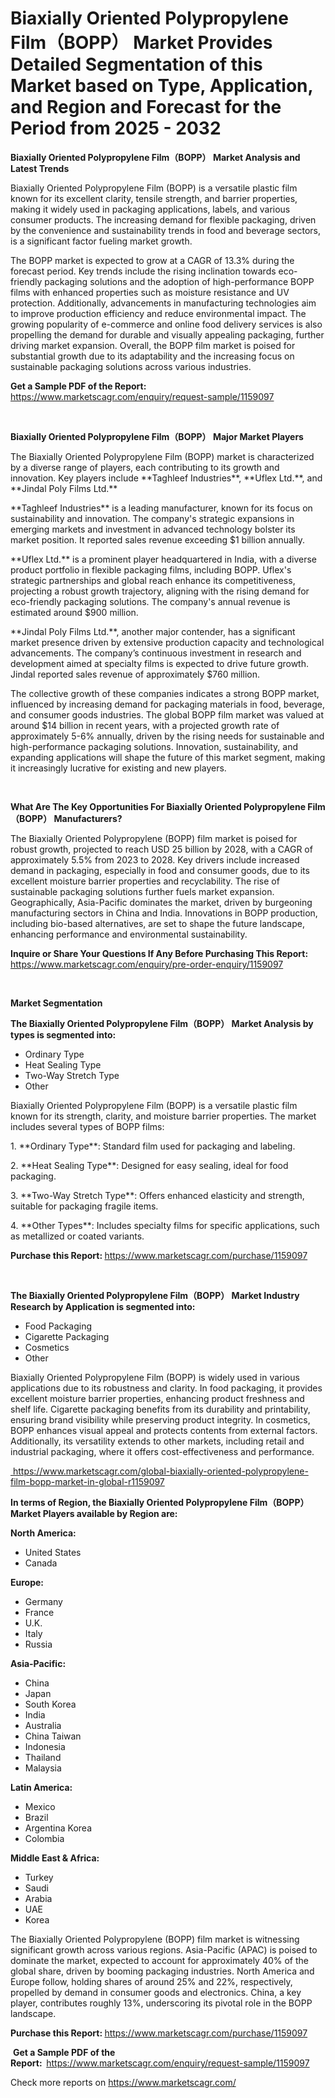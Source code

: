 <p><h1>Biaxially Oriented Polypropylene Film（BOPP） Market Provides Detailed Segmentation of this Market based on Type, Application, and Region and Forecast for the Period from 2025 - 2032</h1></p><p><strong>Biaxially Oriented Polypropylene Film（BOPP） Market Analysis and Latest Trends</strong></p>
<p><p>Biaxially Oriented Polypropylene Film (BOPP) is a versatile plastic film known for its excellent clarity, tensile strength, and barrier properties, making it widely used in packaging applications, labels, and various consumer products. The increasing demand for flexible packaging, driven by the convenience and sustainability trends in food and beverage sectors, is a significant factor fueling market growth. </p><p>The BOPP market is expected to grow at a CAGR of 13.3% during the forecast period. Key trends include the rising inclination towards eco-friendly packaging solutions and the adoption of high-performance BOPP films with enhanced properties such as moisture resistance and UV protection. Additionally, advancements in manufacturing technologies aim to improve production efficiency and reduce environmental impact. The growing popularity of e-commerce and online food delivery services is also propelling the demand for durable and visually appealing packaging, further driving market expansion. Overall, the BOPP film market is poised for substantial growth due to its adaptability and the increasing focus on sustainable packaging solutions across various industries.</p></p>
<p><strong>Get a Sample PDF of the Report:&nbsp;</strong> <a href="https://www.marketscagr.com/enquiry/request-sample/1159097?utm_campaign=3175&utm_medium=2&utm_source=Github&utm_content=ia&utm_term=22032025&utm_id=biaxially-oriented-polypropylene-filmbopp">https://www.marketscagr.com/enquiry/request-sample/1159097</a></p>
<p>&nbsp;</p>
<p><strong>Biaxially Oriented Polypropylene Film（BOPP） Major Market Players</strong></p>
<p><p>The Biaxially Oriented Polypropylene Film (BOPP) market is characterized by a diverse range of players, each contributing to its growth and innovation. Key players include **Taghleef Industries**, **Uflex Ltd.**, and **Jindal Poly Films Ltd.** </p><p>**Taghleef Industries** is a leading manufacturer, known for its focus on sustainability and innovation. The company's strategic expansions in emerging markets and investment in advanced technology bolster its market position. It reported sales revenue exceeding $1 billion annually.</p><p>**Uflex Ltd.** is a prominent player headquartered in India, with a diverse product portfolio in flexible packaging films, including BOPP. Uflex's strategic partnerships and global reach enhance its competitiveness, projecting a robust growth trajectory, aligning with the rising demand for eco-friendly packaging solutions. The company's annual revenue is estimated around $900 million.</p><p>**Jindal Poly Films Ltd.**, another major contender, has a significant market presence driven by extensive production capacity and technological advancements. The company’s continuous investment in research and development aimed at specialty films is expected to drive future growth. Jindal reported sales revenue of approximately $760 million.</p><p>The collective growth of these companies indicates a strong BOPP market, influenced by increasing demand for packaging materials in food, beverage, and consumer goods industries. The global BOPP film market was valued at around $14 billion in recent years, with a projected growth rate of approximately 5-6% annually, driven by the rising needs for sustainable and high-performance packaging solutions. Innovation, sustainability, and expanding applications will shape the future of this market segment, making it increasingly lucrative for existing and new players.</p></p>
<p>&nbsp;</p>
<p><strong>What Are The Key Opportunities For Biaxially Oriented Polypropylene Film（BOPP） Manufacturers?</strong></p>
<p><p>The Biaxially Oriented Polypropylene (BOPP) film market is poised for robust growth, projected to reach USD 25 billion by 2028, with a CAGR of approximately 5.5% from 2023 to 2028. Key drivers include increased demand in packaging, especially in food and consumer goods, due to its excellent moisture barrier properties and recyclability. The rise of sustainable packaging solutions further fuels market expansion. Geographically, Asia-Pacific dominates the market, driven by burgeoning manufacturing sectors in China and India. Innovations in BOPP production, including bio-based alternatives, are set to shape the future landscape, enhancing performance and environmental sustainability.</p></p>
<p><strong>Inquire or Share Your Questions If Any Before Purchasing This Report:</strong> <a href="https://www.marketscagr.com/enquiry/pre-order-enquiry/1159097?utm_campaign=3175&utm_medium=2&utm_source=Github&utm_content=ia&utm_term=22032025&utm_id=biaxially-oriented-polypropylene-filmbopp">https://www.marketscagr.com/enquiry/pre-order-enquiry/1159097</a></p>
<p>&nbsp;</p>
<p><strong>Market Segmentation</strong></p>
<p><strong>The Biaxially Oriented Polypropylene Film（BOPP） Market Analysis by types is segmented into:</strong></p>
<p><ul><li>Ordinary Type</li><li>Heat Sealing Type</li><li>Two-Way Stretch Type</li><li>Other</li></ul></p>
<p><p>Biaxially Oriented Polypropylene Film (BOPP) is a versatile plastic film known for its strength, clarity, and moisture barrier properties. The market includes several types of BOPP films: </p><p>1. **Ordinary Type**: Standard film used for packaging and labeling.  </p><p>2. **Heat Sealing Type**: Designed for easy sealing, ideal for food packaging.  </p><p>3. **Two-Way Stretch Type**: Offers enhanced elasticity and strength, suitable for packaging fragile items.  </p><p>4. **Other Types**: Includes specialty films for specific applications, such as metallized or coated variants.</p></p>
<p><strong>Purchase this Report:&nbsp;</strong><a href="https://www.marketscagr.com/purchase/1159097?utm_campaign=3175&utm_medium=2&utm_source=Github&utm_content=ia&utm_term=22032025&utm_id=biaxially-oriented-polypropylene-filmbopp">https://www.marketscagr.com/purchase/1159097</a></p>
<p>&nbsp;</p>
<p><strong>The Biaxially Oriented Polypropylene Film（BOPP） Market Industry Research by Application is segmented into:</strong></p>
<p><ul><li>Food Packaging</li><li>Cigarette Packaging</li><li>Cosmetics</li><li>Other</li></ul></p>
<p><p>Biaxially Oriented Polypropylene Film (BOPP) is widely used in various applications due to its robustness and clarity. In food packaging, it provides excellent moisture barrier properties, enhancing product freshness and shelf life. Cigarette packaging benefits from its durability and printability, ensuring brand visibility while preserving product integrity. In cosmetics, BOPP enhances visual appeal and protects contents from external factors. Additionally, its versatility extends to other markets, including retail and industrial packaging, where it offers cost-effectiveness and performance.</p></p>
<p><a href="https://www.marketscagr.com/global-biaxially-oriented-polypropylene-film-bopp-market-in-global-r1159097?utm_campaign=3175&utm_medium=2&utm_source=Github&utm_content=ia&utm_term=22032025&utm_id=biaxially-oriented-polypropylene-filmbopp">&nbsp;https://www.marketscagr.com/global-biaxially-oriented-polypropylene-film-bopp-market-in-global-r1159097</a></p>
<p><strong>In terms of Region, the Biaxially Oriented Polypropylene Film（BOPP） Market Players available by Region are:</strong></p>
<p>
    <p> <strong> North America: </strong>
        <ul>
            <li>United States</li>
            <li>Canada</li>
        </ul>
        </p> 
    <p> <strong> Europe: </strong>
        <ul>
            <li>Germany</li>
            <li>France</li>
            <li>U.K.</li>
            <li>Italy</li>
            <li>Russia</li>
        </ul>
        </p> 
    <p> <strong> Asia-Pacific: </strong>
        <ul>
            <li>China</li>
            <li>Japan</li>
            <li>South Korea</li>
            <li>India</li>
            <li>Australia</li>
            <li>China Taiwan</li>
            <li>Indonesia</li>
            <li>Thailand</li>
            <li>Malaysia</li>
        </ul>
        </p> 
    <p> <strong> Latin America: </strong>
        <ul>
            <li>Mexico</li>
            <li>Brazil</li>
            <li>Argentina Korea</li>
            <li>Colombia</li>
        </ul>
        </p> 
    <p> <strong> Middle East & Africa: </strong>
        <ul>
            <li>Turkey</li>
            <li>Saudi</li>
            <li>Arabia</li>
            <li>UAE</li>
            <li>Korea</li>
        </ul>
    </p>
    </p>
<p><p>The Biaxially Oriented Polypropylene (BOPP) film market is witnessing significant growth across various regions. Asia-Pacific (APAC) is poised to dominate the market, expected to account for approximately 40% of the global share, driven by booming packaging industries. North America and Europe follow, holding shares of around 25% and 22%, respectively, propelled by demand in consumer goods and electronics. China, a key player, contributes roughly 13%, underscoring its pivotal role in the BOPP landscape.</p></p>
<p><strong>Purchase this Report: </strong><a href="https://www.marketscagr.com/purchase/1159097?utm_campaign=3175&utm_medium=2&utm_source=Github&utm_content=ia&utm_term=22032025&utm_id=biaxially-oriented-polypropylene-filmbopp">https://www.marketscagr.com/purchase/1159097</a></p>
<p>&nbsp;<strong>Get a Sample PDF of the Report:&nbsp;&nbsp;</strong><a href="https://www.marketscagr.com/enquiry/request-sample/1159097?utm_campaign=3175&utm_medium=2&utm_source=Github&utm_content=ia&utm_term=22032025&utm_id=biaxially-oriented-polypropylene-filmbopp">https://www.marketscagr.com/enquiry/request-sample/1159097</a></p>
<p><strong></strong></p>
<p>Check more reports on <a href="https://www.marketscagr.com/?utm_campaign=3175&utm_medium=2&utm_source=Github&utm_content=ia&utm_term=22032025&utm_id=biaxially-oriented-polypropylene-filmbopp">https://www.marketscagr.com/</a></p>
